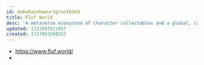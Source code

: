 ```yaml
---
id: kehw9azehamur1gronf63m3
title: Fluf World
desc: 'A metaverse ecosystem of character collectables and a global, creative community.'
updated: 1727893521957
created: 1727893509252
---
```


- https://www.fluf.world/
- 